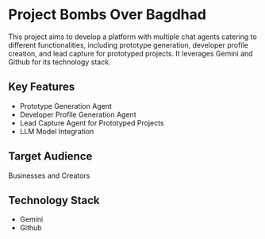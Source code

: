 # Project Bombs Over Bagdhad
This project aims to develop a platform with multiple chat agents catering to different functionalities, including prototype generation, developer profile creation, and lead capture for prototyped projects.  It leverages Gemini and Github for its technology stack.

## Key Features
* Prototype Generation Agent
* Developer Profile Generation Agent
* Lead Capture Agent for Prototyped Projects
* LLM Model Integration

## Target Audience
Businesses and Creators

## Technology Stack
* Gemini
* Github